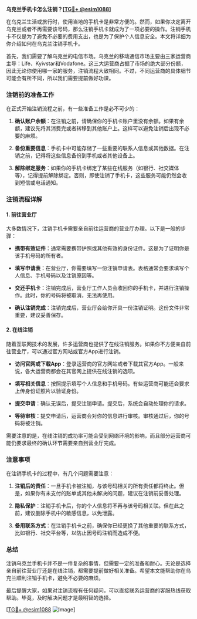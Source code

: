 **乌克兰手机卡怎么注销？[[TG💪+ @esim1088](https://t.me/s/esim1088)]**

在乌克兰生活或旅行时，使用当地的手机卡是非常方便的。然而，如果你决定离开乌克兰或者不再需要该号码，那么注销手机卡就成为了一项必要的操作。注销手机卡不仅是为了避免不必要的费用支出，也是为了保护个人信息安全。本文将详细为你介绍如何在乌克兰注销手机卡。

首先，我们需要了解乌克兰的电信市场。乌克兰的移动通信市场主要由三家运营商主导：Life、Kyivstar和Vodafone。这三大运营商占据了市场的绝大部分份额，因此无论你使用哪一家的服务，注销流程大致相同。不过，不同运营商的具体细节可能会有所不同，所以我们需要提前做好功课。

### 注销前的准备工作

在正式开始注销流程之前，有一些准备工作是必不可少的：

1. **确认账户余额**：在注销之前，请确保你的手机卡账户里没有余额。如果有余额，建议先将其消费完或者转移到其他账户上。这样可以避免注销后出现不必要的麻烦。
   
2. **备份重要信息**：手机卡中可能存储了一些重要的联系人信息或其他数据。在注销之前，记得将这些信息备份到手机或者其他设备上。

3. **解除绑定服务**：如果你的手机卡绑定了某些在线服务（如银行、社交媒体等），记得提前解除绑定。否则，即使注销了手机卡，这些服务可能仍然会收到短信或电话通知。

### 注销流程详解

#### 1. 前往营业厅

大多数情况下，注销手机卡需要亲自前往运营商的营业厅办理。以下是一般的步骤：

- **携带有效证件**：通常需要携带护照或其他有效的身份证件。这是为了证明你是该手机号码的所有者。
  
- **填写申请表**：在营业厅，你需要填写一份注销申请表。表格通常会要求填写个人信息、手机号码以及注销原因等。

- **交还手机卡**：注销完成后，营业厅工作人员会收回你的手机卡，并进行注销操作。此时，你的号码将被取消，无法再使用。

- **确认注销完成**：注销完成后，营业厅会给你开具一份注销证明。这份文件非常重要，建议妥善保存。

#### 2. 在线注销

随着互联网技术的发展，许多运营商也提供了在线注销服务。如果你不方便亲自前往营业厅，可以通过官方网站或官方App进行注销。

- **访问官网或下载App**：登录运营商的官方网站或者下载其官方App。一般来说，各大运营商都会在其官网上提供在线注销的选项。

- **填写相关信息**：按照提示填写个人信息和手机号码。有些运营商可能还会要求上传身份证照片以验证身份。

- **提交申请**：确认无误后，提交注销申请。提交后，系统会自动处理你的请求。

- **等待审核**：提交申请后，运营商会对你的信息进行审核。审核通过后，你的号码将被注销。

需要注意的是，在线注销的成功率可能会受到网络环境的影响，而且部分运营商可能仍要求最终的确认环节需要亲自到营业厅完成。

### 注意事项

在注销手机卡的过程中，有几个问题需要注意：

1. **注销后的责任**：一旦手机卡被注销，与该号码相关的所有责任都将终止。但是，如果你有未支付的账单或其他未解决的问题，建议在注销前妥善处理。

2. **隐私保护**：注销手机卡后，你的个人信息将不再与该号码相关联。但在此之前，建议删除手机中的敏感信息，以免泄露。

3. **备用联系方式**：在注销手机卡之前，确保你已经更换了其他重要的联系方式，比如银行、社交平台等，以防止因号码注销而造成不便。

### 总结

注销乌克兰手机卡并不是一件复杂的事情，但需要一定的准备和耐心。无论是选择亲自前往营业厅还是在线注销，都需要提前做好相关准备。希望本文能帮助你在乌克兰顺利注销手机卡，避免不必要的麻烦。

最后提醒大家，如果对注销流程有任何疑问，可以直接联系运营商的客服热线获取帮助。毕竟，及时解决问题才是最明智的选择。

[[TG💪+ @esim1088](https://t.me/s/esim1088) ![Image](https://i.postimg.cc/4NQfJmqS/Snipaste-2025-05-13-00-14-12.png)]